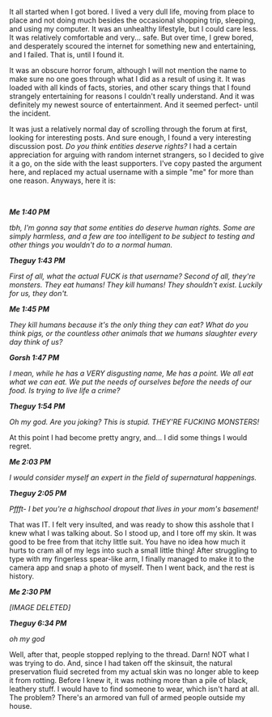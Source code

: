 It all started when I got bored. I lived a very dull life, moving from place to place and not doing much besides the occasional shopping trip, sleeping, and using my computer. It was an unhealthy lifestyle, but I could care less. It was relatively comfortable and very... safe. But over time, I grew bored, and desperately scoured the internet for something new and entertaining, and I failed. That is, until I found it.

It was an obscure horror forum, although I will not mention the name to make sure no one goes through what I did as a result of using it. It was loaded with all kinds of facts, stories, and other scary things that I found strangely entertaining for reasons I couldn't really understand. And it was definitely my newest source of entertainment. And it seemed perfect- until the incident.

It was just a relatively normal day of scrolling through the forum at first, looking for interesting posts. And sure enough, I found a very interesting discussion post. *Do you think entities deserve rights?* I had a certain appreciation for arguing with random internet strangers, so I decided to give it a go, on the side with the least supporters. I've copy pasted the argument here, and replaced my actual username with a simple "me" for more than one reason. Anyways, here it is:

&#x200B;

***Me 1:40 PM***

*tbh, I'm gonna say that some entities do deserve human rights. Some are simply harmless, and a few are too intelligent to be subject to testing and other things you wouldn't do to a normal human.*

***Theguy 1:43 PM***

*First of all, what the actual FUCK is that username? Second of all, they're monsters. They eat humans! They kill humans! They shouldn't exist. Luckily for us, they don't.*

***Me 1:45 PM***

*They kill humans because it's the only thing they can eat? What do you think pigs, or the countless other animals that we humans slaughter every day think of us?*

***Gorsh 1:47 PM***

*I mean, while he has a VERY disgusting name, Me has a point. We all eat what we can eat. We put the needs of ourselves before the needs of our food. Is trying to live life a crime?*

***Theguy 1:54 PM***

*Oh my god. Are you joking? This is stupid. THEY'RE FUCKING MONSTERS!*

At this point I had become pretty angry, and... I did some things I would regret.

***Me 2:03 PM***

*I would consider myself an expert in the field of supernatural happenings.*

***Theguy 2:05 PM***

*Pffft- I bet you're a highschool dropout that lives in your mom's basement!*

That was IT. I felt very insulted, and was ready to show this asshole that I knew what I was talking about. So I stood up, and I tore off my skin. It was good to be free from that itchy little suit. You have no idea how much it hurts to cram all of my legs into such a small little thing! After struggling to type with my fingerless spear-like arm, I finally managed to make it to the camera app and snap a photo of myself. Then I went back, and the rest is history.

***Me 2:30 PM***

*\[IMAGE DELETED\]*

***Theguy 6:34 PM***

*oh my god*

Well, after that, people stopped replying to the thread. Darn! NOT what I was trying to do. And, since I had taken off the skinsuit, the natural preservation fluid secreted from my actual skin was no longer able to keep it from rotting. Before I knew it, it was nothing more than a pile of black, leathery stuff. I would have to find someone to wear, which isn't hard at all. The problem? There's an armored van full of armed people outside my house.